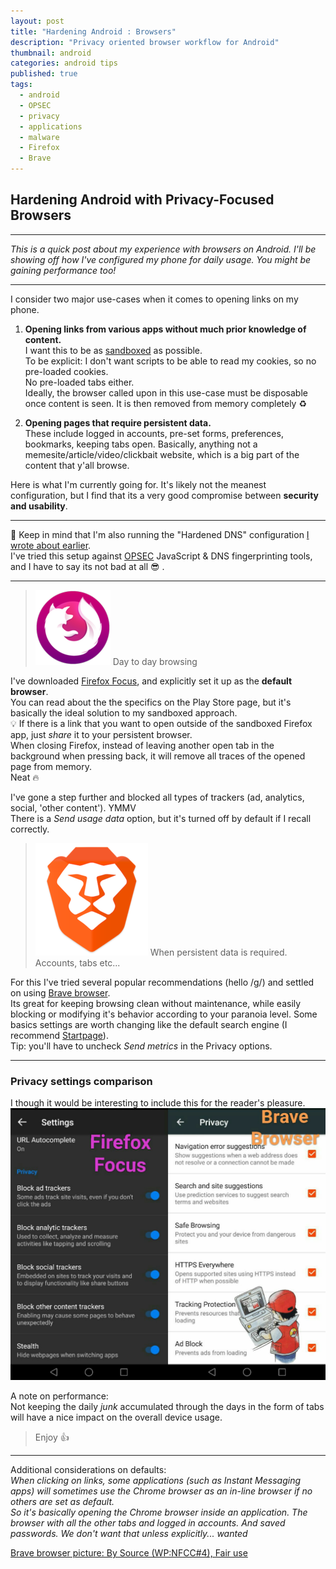 ```yaml
---
layout: post
title: "Hardening Android : Browsers"
description: "Privacy oriented browser workflow for Android"
thumbnail: android
categories: android tips
published: true
tags:
  - android
  - OPSEC
  - privacy
  - applications
  - malware
  - Firefox
  - Brave
---
```

## Hardening Android with Privacy-Focused Browsers

-----
*This is a quick post about my experience with browsers on Android. I'll be showing off how I've configured my phone for daily usage. You might be gaining performance too!*

-----

I consider two major use-cases when it comes to opening links on my phone.  


1. **Opening links from various apps without much prior knowledge of content.**  
I want this to be as [sandboxed](https://en.wikipedia.org/wiki/Sandbox_(computer_security)) as possible.  
To be explicit: I don't want scripts to be able to read my cookies, so no pre-loaded cookies.  
No pre-loaded tabs either.  
Ideally, the browser called upon in this use-case must be disposable once content is seen. It is then removed from memory completely ♻️  

2. **Opening pages that require persistent data.**  
These include logged in accounts, pre-set forms, preferences, bookmarks, keeping tabs open. Basically, anything not a memesite/article/video/clickbait website, which is a big part of the content that y'all browse.


Here is what I'm currently going for. It's likely not the meanest configuration, but I find that its a very good compromise between **security and usability**.  

-----
🔴  Keep in mind that I'm also running the "Hardened DNS" configuration [I wrote about earlier](https://khast3x.club/android/tips/2018/02/05/Android-Quad9/).  
I've tried this setup against [OPSEC](https://en.wikipedia.org/wiki/Operations_security) JavaScript & DNS  fingerprinting tools, and I have to say its not bad at all 😎 .

-----
>[![fffocus](https://github.com/khast3x/khast3x.github.io/blob/master/assets/demo/fffocus.png?raw=true)](https://play.google.com/store/apps/details?id=org.mozilla.focus)
> Day to day browsing

I've downloaded [Firefox Focus](https://play.google.com/store/apps/details?id=org.mozilla.focus), and explicitly set it up as the **default browser**.  
You can read about the the specifics on the Play Store page, but it's basically the ideal solution to my sandboxed approach.   
💡  If there is a link that you want to open outside of the sandboxed Firefox app, just _share_ it to your persistent browser.  
When closing Firefox, instead of leaving another open tab in the background when pressing back, it will remove all traces of the opened page from memory.  
Neat 🔥


I've gone a step further and blocked all types of trackers (ad, analytics, social, 'other content'). YMMV  
There is a _Send usage data_ option, but it's turned off by default if I recall correctly.  


>[![bravebrowser](https://github.com/khast3x/khast3x.github.io/blob/master/assets/demo/brave.png?raw=true)](https://play.google.com/store/apps/details?id=com.brave.browser)
> When persistent data is required. Accounts, tabs etc...

For this I've tried several popular recommendations (hello /g/) and settled on using [Brave browser](https://play.google.com/store/apps/details?id=com.brave.browser).  
Its great for keeping browsing clean without maintenance, while easily blocking or modifying it's behavior according to your paranoia level. Some basics settings are worth changing like the default search engine (I recommend [Startpage](https://www.startpage.com/)).  
Tip: you'll have to uncheck _Send metrics_ in the Privacy options.



-----

### Privacy settings comparison

I though it would be interesting to include this for the reader's pleasure.
![browsers_privacy_settings](https://github.com/khast3x/khast3x.github.io/blob/master/assets/demo/browsers_privacy_settings.jpg?raw=true)

A note on performance:  
Not keeping the daily *junk* accumulated through the days in the form of tabs will have a nice impact on the overall device usage.  

> Enjoy 👍

-----

Additional considerations on defaults:  
_When clicking on links, some applications (such as Instant Messaging apps) will sometimes use the Chrome browser as an in-line browser if no others are set as  default.  
So it's basically opening the Chrome browser inside an application. The browser with all the other tabs and logged in accounts. And saved passwords. We don't want that unless explicitly... wanted_

[Brave browser picture: By Source (WP:NFCC#4), Fair use](https://en.wikipedia.org/w/index.php?curid=54004571)
